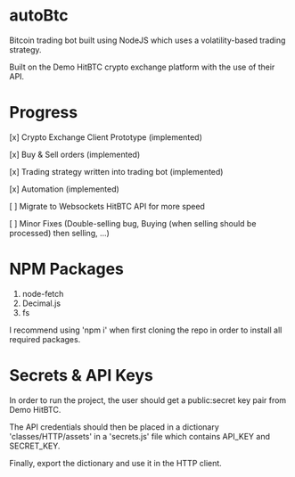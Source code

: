 # autoBtc
Bitcoin trading bot built using NodeJS which uses a volatility-based trading strategy.

Built on the Demo HitBTC crypto exchange platform with the use of their API.

# Progress
[x] Crypto Exchange Client Prototype (implemented)

[x] Buy & Sell orders (implemented)

[x] Trading strategy written into trading bot (implemented)

[x] Automation (implemented)

[ ] Migrate to Websockets HitBTC API for more speed 

[ ] Minor Fixes (Double-selling bug, Buying (when selling should be processed) then selling, ...)

# NPM Packages
1. node-fetch
2. Decimal.js
3. fs

I recommend using 'npm i' when first cloning the repo in order to install all required packages.

# Secrets & API Keys
In order to run the project, the user should get a public:secret key pair from Demo HitBTC.

The API credentials should then be placed in a dictionary 'classes/HTTP/assets' in a 'secrets.js' file which contains API_KEY and SECRET_KEY. 

Finally, export the dictionary and use it in the HTTP client.

